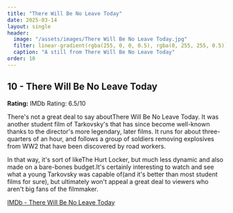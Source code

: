 ```yaml
---
title: "There Will Be No Leave Today"
date: 2025-03-14
layout: single
header:
  image: "/assets/images/There Will Be No Leave Today.jpg"
  filter: linear-gradient(rgba(255, 0, 0, 0.5), rgba(0, 255, 255, 0.5))
  caption: "A still from There Will Be No Leave Today"
order: 10
---
```


## 10 - There Will Be No Leave Today

**Rating:** IMDb Rating: 6.5/10

There's not a great deal to say aboutThere Will Be No Leave Today. It was another student film of Tarkovsky's that has since become well-known thanks to the director's more legendary, later films. It runs for about three-quarters of an hour, and follows a group of soldiers removing explosives from WW2 that have been discovered by road workers.

In that way, it's sort of likeThe Hurt Locker, but much less dynamic and also made on a bare-bones budget.It's certainly interesting to watch and see what a young Tarkovsky was capable of(and it's better than most student films for sure), but ultimately won't appeal a great deal to viewers who aren't big fans of the filmmaker.

[IMDb - There Will Be No Leave Today](https://www.imdb.com/title/tt0053258/)
